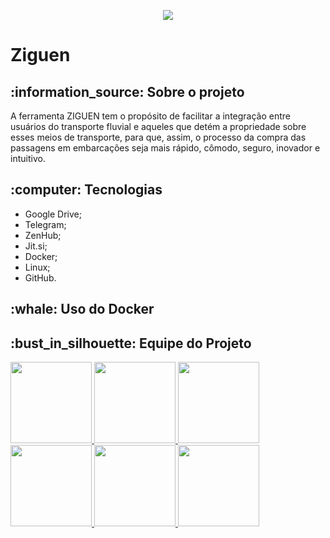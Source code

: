 <p align = "center">
  <img src="https://raw.githubusercontent.com/fga-eps-mds/2020-1-Ziguen/develop/docs/imagens/logo.png"/>
</p>
<h1> Ziguen </h1>
<h2> :information_source: Sobre o projeto </h2>
<p>
  A ferramenta ZIGUEN tem o propósito de facilitar a integração entre usuários do transporte fluvial e aqueles que detém a propriedade sobre esses meios de  transporte, para que, assim, o processo da compra das passagens em embarcações seja mais rápido, cômodo, seguro, inovador e intuitivo.
</p>
<h2> :computer: Tecnologias </h2>
<ul>
  <li> Google Drive; </li>
  <li> Telegram; </li>
  <li> ZenHub; </li>
  <li> Jit.si; </li>
  <li> Docker; </li>
  <li> Linux; </li>
  <li> GitHub. </li>
</ul>
<h2> :whale: Uso do Docker </h2>
<h2> :bust_in_silhouette: Equipe do Projeto </h2>
<a href= 'https://github.com/edsondearaujo'><img width="130" src='https://raw.githubusercontent.com/fga-eps-mds/2020-1-Ziguen/develop/docs/imagens/Edson.jpeg'</a>
<a href= 'https://github.com/francisco1code'><img width="130" src='https://raw.githubusercontent.com/fga-eps-mds/2020-1-Ziguen/develop/docs/imagens/Francisco.jpeg'</a>
<a href= 'https://github.com/gabrielapivetta'><img width="130" src='https://raw.githubusercontent.com/fga-eps-mds/2020-1-Ziguen/develop/docs/imagens/Gabriela.jpeg'</a>
<a href= 'https://github.com/GeiseSaunier'><img width="130" src='https://raw.githubusercontent.com/fga-eps-mds/2020-1-Ziguen/develop/docs/imagens/Geise.jpeg'</a>
<a href= 'https://github.com/Giuulob89'><img width="130" src='https://raw.githubusercontent.com/fga-eps-mds/2020-1-Ziguen/develop/docs/imagens/Giulia.jpeg'</a>
<a href= 'https://github.com/liversonp'><img width="130" src='https://raw.githubusercontent.com/fga-eps-mds/2020-1-Ziguen/develop/docs/imagens/Liverson.png'</a>
